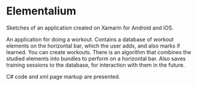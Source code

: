# Elementalium
Sketches of an application created on Xamarin for Android and iOS.

An application for doing a workout. 
Contains a database of workout elements on the horizontal bar, which the user adds, and also marks if learned. You can create workouts. There is an algorithm that combines the studied elements into bundles to perform on a horizontal bar. Also saves training sessions to the database, for interaction with them in the future.

C# code and xml page markup are presented.
